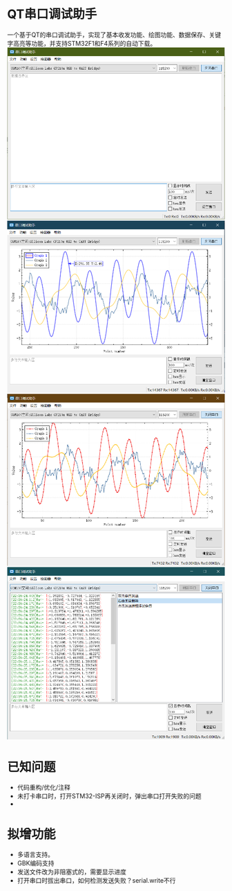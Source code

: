 # QT串口调试助手
  一个基于QT的串口调试助手，实现了基本收发功能、绘图功能、数据保存、关键字高亮等功能，并支持STM32F1和F4系列的自动下载。
![mainwindow](mainwindow.png)
![mainwindow](graphwindow.png)
![mainwindow](scatterline.png)
![mainwindow1](multistring.png)
# 已知问题
  - 代码重构/优化/注释
  - 未打卡串口时，打开STM32-ISP再关闭时，弹出串口打开失败的问题
  - 
# 拟增功能
  - 多语言支持。
  - GBK编码支持
  - 发送文件改为非阻塞式的，需要显示进度
  - 打开串口时拔出串口，如何检测发送失败？serial.write不行